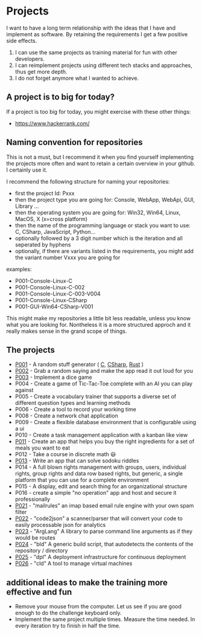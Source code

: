 # Projects

I want to have a long term relationship with the ideas that I have and implement as software.
By retaining the requirements I get a few positive side effects. 
1) I can use the same projects as training material for fun with other developers.
2) I can reimplement projects using different tech stacks and approaches, thus get more depth.
3) I do not forget anymore what I wanted to achieve.

## A project is to big for today?

If a project is too big for today, you might exercise with these other things:

- https://www.hackerrank.com/ 

## Naming convention for repositories

This is not a must, but I recommend it when you find yourself implementing the projects more often and want to retain a certain overview in your github. I certainly use it.

I recommend the following structure for naming your repositories:
 - first the project Id: Pxxx
 - then the project type you are going for: Console, WebApp, WebApi, GUI, Library ...
 - then the operating system you are going for: Win32, Win64, Linux, MacOS, X (x=cross platform)
 - then the name of the programming language or stack you want to use: C, CSharp, JavaScript, Python...
 - optionally followed by a 3 digit number which is the iteration
and all seperated by hyphens
 - optionally, if there are variants listed in the requirements, you might add the variant number Vxxx you are going for

examples: 
- P001-Console-Linux-C
- P001-Console-Linux-C-002
- P001-Console-Linux-C-003-V004
- P001-Console-Linux-CSharp
- P001-GUI-Win64-CSharp-V001

This might make my repositories a little bit less readable, unless you know what you are looking for. Nontheless it is a more structured approch and it really makes sense in the grand scope of things.

## The projects

- [P001](P001/README.md) - A random stuff generator ( [C](https://github.com/stho32/P001-Console-Linux-C), [CSharp](https://github.com/stho32/P001-Console-Linux-CSharp),  [Rust](https://github.com/stho32/P001-Console-Linux-Rust) )
- [P002](P002/README.md) - Grab a random saying and make the app read it out loud for you
- [P003](P003/README.md) - Implement a dice game
- P004 - Create a game of Tic-Tac-Toe complete with an AI you can play against
- P005 - Create a vocabulary trainer that supports a diverse set of different question types and learning methods
- P006 - Create a tool to record your working time
- P008 - Create a network chat application
- P009 - Create a flexible database environment that is configurable using a ui
- P010 - Create a task management application with a kanban like view
- [P011](P011/README.md) - Create an app that helps you buy the right ingredients for a set of meals you want to eat
- P012 - Take a course in discrete math 😃
- [P013](P013/README.md) - Write an app that can solve sodoku riddles
- P014 - A full blown rights management with groups, users, individual rights, group rights and data row based rights, but generic, a single platform that you can use for a complete environment
- P015 - A display, edit and search thing for an organizational structure
- P016 - create a simple "no operation" app and host and secure it professionally
- [P021](P021/README.md) - "mailrules" an imap based email rule engine with your own spam filter
- [P022](P022/README.md) - "code2json" a scanner/parser that will convert your code to easily processable json for analytics
- [P023](P023/README.md) - "ArgLang" A library to parse command line arguments as if they would be routes
- [P024](P024/README.md) - "bld" A generic build script, that autodetects the contents of the repository / directory
- [P025](P025/README.md) - "dpl" A deployment infrastructure for continuous deployment
- [P026](P026/README.md) - "cld" A tool to manage virtual machines


## additional ideas to make the training more effective and fun

- Remove your mouse from the computer. Let us see if you are good enough to do the challenge keyboard only.
- Implement the same project multiple times. Measure the time needed. In every iteration try to finish in half the time.
